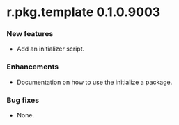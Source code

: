 # r.pkg.template 0.1.0.9003
### New features
* Add an initializer script.
### Enhancements
* Documentation on how to use the initialize a package.
### Bug fixes
* None.
